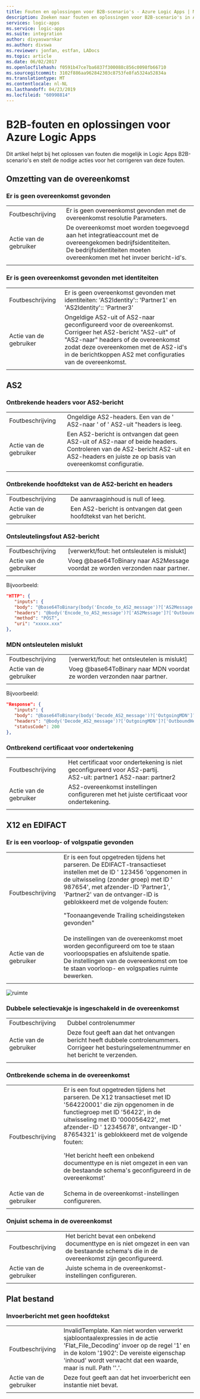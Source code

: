 ```yaml
---
title: Fouten en oplossingen voor B2B-scenario's - Azure Logic Apps | Microsoft Docs
description: Zoeken naar fouten en oplossingen voor B2B-scenario's in Azure Logic Apps
services: logic-apps
ms.service: logic-apps
ms.suite: integration
author: divyaswarnkar
ms.author: divswa
ms.reviewer: jonfan, estfan, LADocs
ms.topic: article
ms.date: 06/02/2017
ms.openlocfilehash: f0591b47ce7ba6837f300088c856c0098fb66710
ms.sourcegitcommit: 3102f886aa962842303c8753fe8fa5324a52834a
ms.translationtype: MT
ms.contentlocale: nl-NL
ms.lasthandoff: 04/23/2019
ms.locfileid: "60998814"
---
```

# <a name="b2b-errors-and-solutions-for-azure-logic-apps"></a>B2B-fouten en oplossingen voor Azure Logic Apps

Dit artikel helpt bij het oplossen van fouten die mogelijk in Logic Apps B2B-scenario's en stelt de nodige acties voor het corrigeren van deze fouten.

## <a name="agreement-resolution"></a>Omzetting van de overeenkomst

### <a name="no-agreement-found"></a>Er is geen overeenkomst gevonden 

|   |   |  
|---|---|
| Foutbeschrijving | Er is geen overeenkomst gevonden met de overeenkomst resolutie Parameters. | 
| Actie van de gebruiker | De overeenkomst moet worden toegevoegd aan het integratieaccount met de overeengekomen bedrijfsidentiteiten. </br>De bedrijfsidentiteiten moeten overeenkomen met het invoer bericht-id's. |  
|   |   |

### <a name="no-agreement-found-with-identities"></a>Er is geen overeenkomst gevonden met identiteiten

|   |   | 
|---|---|
| Foutbeschrijving | Er is geen overeenkomst gevonden met identiteiten: 'AS2Identity':: 'Partner1' en 'AS2Identity':: 'Partner3' | 
| Actie van de gebruiker | Ongeldige AS2-uit of AS2-naar geconfigureerd voor de overeenkomst. </br>Corrigeer het AS2-bericht "AS2-uit" of "AS2-naar" headers of de overeenkomst zodat deze overeenkomen met de AS2-id's in de berichtkoppen AS2 met configuraties van de overeenkomst. |
|   |   |     

## <a name="as2"></a>AS2

### <a name="missing-as2-message-headers"></a>Ontbrekende headers voor AS2-bericht  

|   |   |  
|---|---|
| Foutbeschrijving | Ongeldige AS2-headers. Een van de ' AS2-naar ' of ' AS2-uit "headers is leeg. | 
| Actie van de gebruiker | Een AS2-bericht is ontvangen dat geen AS2-uit of AS2-naar of beide headers. </br> Controleren van de AS2-bericht AS2-uit en AS2-headers en juiste ze op basis van overeenkomst configuratie. |
|  |  | 

### <a name="missing-as2-message-body-and-headers"></a>Ontbrekende hoofdtekst van de AS2-bericht en headers    

|   |   |  
|---|---|
| Foutbeschrijving | De aanvraaginhoud is null of leeg. | 
| Actie van de gebruiker | Een AS2-bericht is ontvangen dat geen hoofdtekst van het bericht. |
|  |  | 

### <a name="as2-message-decryption-failure"></a>Ontsleutelingsfout AS2-bericht

|   |   | 
|---|---|
| Foutbeschrijving |  [verwerkt/fout: het ontsleutelen is mislukt] | 
| Actie van de gebruiker | Voeg @base64ToBinary naar AS2Message voordat ze worden verzonden naar partner. |
|||

Bijvoorbeeld:

```json
"HTTP": {
   "inputs": {
   "body": "@base64ToBinary(body('Encode_to_AS2_message')?['AS2Message']?['Content'])",
   "headers": "@body('Encode_to_AS2_message')?['AS2Message']?['OutboundHeaders']",
   "method": "POST",
   "uri": "xxxxx.xxx"
},
``` 

### <a name="mdn-decryption-failure"></a>MDN ontsleutelen mislukt

|   |   | 
|---|---|
| Foutbeschrijving |  [verwerkt/fout: het ontsleutelen is mislukt] | 
| Actie van de gebruiker | Voeg @base64ToBinary naar MDN voordat ze worden verzonden naar partner. | 
|||

Bijvoorbeeld:

```json
"Response": {
   "inputs": {
   "body": "@base64ToBinary(body('Decode_AS2_message')?['OutgoingMDN']?['Content'])",
   "headers": "@body('Decode_AS2_message')?['OutgoingMDN']?['OutboundHeaders']",
   "statusCode": 200
},               
``` 

### <a name="missing-signing-certificate"></a>Ontbrekend certificaat voor ondertekening

|   |   |  
|---|---|
| Foutbeschrijving| Het certificaat voor ondertekening is niet geconfigureerd voor AS2-partij. </br>AS2-uit: partner1 AS2-naar: partner2 | 
| Actie van de gebruiker | AS2-overeenkomst instellingen configureren met het juiste certificaat voor ondertekening. |
|  |  | 

## <a name="x12-and-edifact"></a>X12 en EDIFACT

### <a name="leading-or-trailing-space-found"></a>Er is een voorloop- of volgspatie gevonden    
    
|   |   | 
|---|---|
| Foutbeschrijving | Er is een fout opgetreden tijdens het parseren. De EDIFACT-transactieset instellen met de ID ' 123456 'opgenomen in de uitwisseling (zonder groep) met ID ' 987654', met afzender-ID 'Partner1', 'Partner2' van de ontvanger-ID is geblokkeerd met de volgende fouten: <p>"Toonaangevende Trailing scheidingsteken gevonden" |
| Actie van de gebruiker | De instellingen van de overeenkomst moet worden geconfigureerd om toe te staan voorloopspaties en afsluitende spatie. </br>De instellingen van de overeenkomst om toe te staan voorloop- en volgspaties ruimte bewerken. |
|   |   |

![ruimte](./media/logic-apps-enterprise-integration-b2b-list-errors-solutions/leadingandtrailing.png)

### <a name="duplicate-check-has-enabled-in-the-agreement"></a>Dubbele selectievakje is ingeschakeld in de overeenkomst

|   |   | 
|---|---| 
| Foutbeschrijving | Dubbel controlenummer |
| Actie van de gebruiker | Deze fout geeft aan dat het ontvangen bericht heeft dubbele controlenummers. </br>Corrigeer het besturingselementnummer en het bericht te verzenden. |
|   |   |

### <a name="missing-schema-in-the-agreement"></a>Ontbrekende schema in de overeenkomst

|   |   | 
|---|---| 
| Foutbeschrijving | Er is een fout opgetreden tijdens het parseren. De X12 transactieset met ID '564220001' die zijn opgenomen in de functiegroep met ID '56422', in de uitwisseling met ID '000056422', met afzender-ID ' 12345678', ontvanger-ID ' 87654321' is geblokkeerd met de volgende fouten: <p>'Het bericht heeft een onbekend documenttype en is niet omgezet in een van de bestaande schema's geconfigureerd in de overeenkomst' |
| Actie van de gebruiker | Schema in de overeenkomst-instellingen configureren.  |
|   |   |

### <a name="incorrect-schema-in-the-agreement"></a>Onjuist schema in de overeenkomst

|   |   | 
|---|---| 
| Foutbeschrijving | Het bericht bevat een onbekend documenttype en is niet omgezet in een van de bestaande schema's die in de overeenkomst zijn geconfigureerd. |
| Actie van de gebruiker | Juiste schema in de overeenkomst-instellingen configureren. |
|   |   |

## <a name="flat-file"></a>Plat bestand

### <a name="input-message-with-no-body"></a>Invoerbericht met geen hoofdtekst

|   |   | 
|---|---|
| Foutbeschrijving | InvalidTemplate. Kan niet worden verwerkt sjabloontaalexpressies in de actie 'Flat_File_Decoding' invoer op de regel '1' en in de kolom '1902': De vereiste eigenschap 'inhoud' wordt verwacht dat een waarde, maar is null. Path ''.'. |
| Actie van de gebruiker | Deze fout geeft aan dat het invoerbericht een instantie niet bevat. |
|   |   | 


